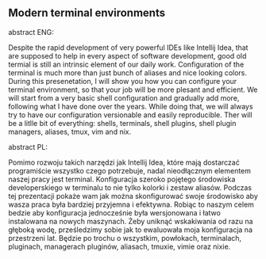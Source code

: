 ## Modern terminal environments

abstract ENG:

Despite the rapid development of very powerful IDEs like Intellij Idea, that are supposed to help in every aspect of software development, good old termial is still an intrinsic element of our daily work. Configuration of the terminal is much more than just bunch of aliases and nice looking colors. During this presenetation, I will show you how you can configure your terminal environment, so that your job will be more plesant and efficient. We will start from a very basic shell configuration and gradually add more, following what I have done over the years. While doing that, we will always try to have our configuration versionable and easily reproducible. Ther will be a litlle bit of everything: shells, terminals, shell plugins, shell plugin managers, aliases, tmux, vim and nix.

abstract PL:

Pomimo rozwoju takich narzędzi jak Intellij Idea, które mają dostarczać programiście wszystko czego potrzebuje, 
nadal nieodłącznym elementem naszej pracy jest terminal. Konfiguracja szeroko pojętego środowiska developerskiego w terminalu to nie tylko kolorki i zestaw aliasów. 
Podczas tej prezentacji pokaże wam jak można skonfigurować swoje środowisko aby wasza praca była bardziej przyjemna i efektywna.
Robiąc to naszym celem bedzie aby konfiguracja jednocześnie była wersjonowana i łatwo instalowana na nowych maszynach. 
Żeby uniknąć wskakiwania od razu na głęboką wodę, prześledzimy sobie jak to ewaluowała moja konfiguracja na przestrzeni lat. 
Będzie po trochu o wszystkim, powłokach, terminalach, pluginach, managerach pluginów, aliasach, tmuxie, vimie oraz nixie.

